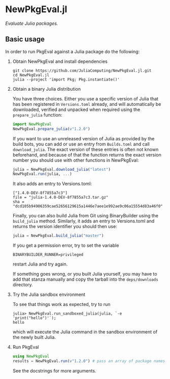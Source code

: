 # NewPkgEval.jl

*Evaluate Julia packages.*

## Basic usage

In order to run PkgEval against a Julia package do the following:

1. Obtain NewPkgEval and install dependencies

    ```
    git clone https://github.com/JuliaComputing/NewPkgEval.jl.git
    cd NewPkgEval.jl
    julia --project 'import Pkg; Pkg.instantiate()'
    ```

2. Obtain a binary Julia distribution

    You have three choices. Either you use a specific version of Julia that has been
    registered in `Versions.toml` already, and will automatically be downloaded, verified
    and unpacked when required using the `prepare_julia` function:

    ```jl
    import NewPkgEval
    NewPkgEval.prepare_julia(v"1.2.0")
    ```

    If you want to use an unreleased version of Julia as provided by the build bots, you can
    add or use an entry from `Builds.toml` and call `download_julia`. The exact version of
    these entries is often not known beforehand, and because of that the function returns
    the exact version number you should use with other functions in NewPkgEval:

    ```jl
    julia = NewPkgEval.download_julia("latest")
    NewPkgEval.run(julia, ...)
    ```

    It also adds an entry to Versions.toml:

    ```
    ["1.4.0-DEV-8f7855a7c3"]
    file = "julia-1.4.0-DEV-8f7855a7c3.tar.gz"
    sha = "dcd105b94906359cae52656129615a1446e7aee1e992ae9c06a15554d83a46f0"

    ```

    Finally, you can also build Julia from Git using BinaryBuilder using the `build_julia`
    method. Similarly, it adds an entry to Versions.toml and returns the version identifier
    you should then use:

    ```jl
    julia = NewPkgEval.build_julia("master")
    ```

    If you get a permission error, try to set the variable

    `BINARYBUILDER_RUNNER=privileged`

    restart Julia and try again.

    If something goes wrong, or you built Julia yourself, you may have to add that stanza
    manually and copy the tarball into the `deps/downloads` directory.

3. Try the Julia sandbox environment

    To see that things work as expected, try to run

    ```
    julia> NewPkgEval.run_sandboxed_julia(julia, `-e 'print("hello")'`);
    hello
    ```

    which will execute the Julia command in the sandbox environment of the newly built Julia.

4. Run PkgEval

    ```julia
    using NewPkgEval
    results = NewPkgEval.run(v"1.2.0") # pass an array of package names to limit the run
    ```

    See the docstrings for more arguments.
